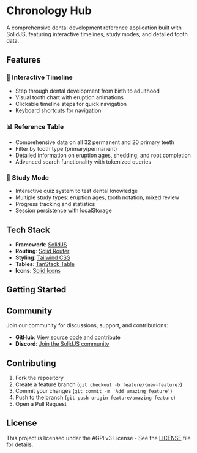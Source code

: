 # Chronology Hub

A comprehensive dental development reference application built with SolidJS, featuring interactive timelines, study modes, and detailed tooth data.

## Features

### 🦷 Interactive Timeline
- Step through dental development from birth to adulthood
- Visual tooth chart with eruption animations
- Clickable timeline steps for quick navigation
- Keyboard shortcuts for navigation

### 📊 Reference Table
- Comprehensive data on all 32 permanent and 20 primary teeth
- Filter by tooth type (primary/permanent)
- Detailed information on eruption ages, shedding, and root completion
- Advanced search functionality with tokenized queries

### 🎯 Study Mode
- Interactive quiz system to test dental knowledge
- Multiple study types: eruption ages, tooth notation, mixed review
- Progress tracking and statistics
- Session persistence with localStorage

## Tech Stack
- **Framework**: [SolidJS](https://solidjs.com) 
- **Routing**: [Solid Router](https://github.com/solidjs/solid-router)
- **Styling**: [Tailwind CSS](https://tailwindcss.com)
- **Tables**: [TanStack Table](https://tanstack.com/table)
- **Icons**: [Solid Icons](https://solid-icons.vercel.app)

## Getting Started



## Community

Join our community for discussions, support, and contributions:

- **GitHub**: [View source code and contribute](https://github.com/sst/opencode)
- **Discord**: [Join the SolidJS community](https://discord.com/invite/solidjs)

## Contributing

1. Fork the repository
2. Create a feature branch (`git checkout -b feature/{new-feature}`)
3. Commit your changes (`git commit -m 'Add amazing feature'`)
4. Push to the branch (`git push origin feature/amazing-feature`)
5. Open a Pull Request

## License

This project is licensed under the AGPLv3 License - See the [LICENSE](./LICENSE) file for details.

